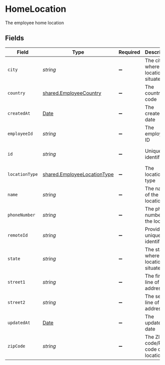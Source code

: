 # HomeLocation

The employee home location


## Fields

| Field                                                                                         | Type                                                                                          | Required                                                                                      | Description                                                                                   | Example                                                                                       |
| --------------------------------------------------------------------------------------------- | --------------------------------------------------------------------------------------------- | --------------------------------------------------------------------------------------------- | --------------------------------------------------------------------------------------------- | --------------------------------------------------------------------------------------------- |
| `city`                                                                                        | *string*                                                                                      | :heavy_minus_sign:                                                                            | The city where the location is situated                                                       | Grantham                                                                                      |
| `country`                                                                                     | [shared.EmployeeCountry](../../../sdk/models/shared/employeecountry.md)                       | :heavy_minus_sign:                                                                            | The country code                                                                              |                                                                                               |
| `createdAt`                                                                                   | [Date](https://developer.mozilla.org/en-US/docs/Web/JavaScript/Reference/Global_Objects/Date) | :heavy_minus_sign:                                                                            | The created_at date                                                                           | 2021-01-01T01:01:01.000Z                                                                      |
| `employeeId`                                                                                  | *string*                                                                                      | :heavy_minus_sign:                                                                            | The employee ID                                                                               | 1687-3                                                                                        |
| `id`                                                                                          | *string*                                                                                      | :heavy_minus_sign:                                                                            | Unique identifier                                                                             | 8187e5da-dc77-475e-9949-af0f1fa4e4e3                                                          |
| `locationType`                                                                                | [shared.EmployeeLocationType](../../../sdk/models/shared/employeelocationtype.md)             | :heavy_minus_sign:                                                                            | The location type                                                                             | work                                                                                          |
| `name`                                                                                        | *string*                                                                                      | :heavy_minus_sign:                                                                            | The name of the location                                                                      | Woolsthorpe Manor                                                                             |
| `phoneNumber`                                                                                 | *string*                                                                                      | :heavy_minus_sign:                                                                            | The phone number of the location                                                              | +44 1476 860 364                                                                              |
| `remoteId`                                                                                    | *string*                                                                                      | :heavy_minus_sign:                                                                            | Provider's unique identifier                                                                  | 8187e5da-dc77-475e-9949-af0f1fa4e4e3                                                          |
| `state`                                                                                       | *string*                                                                                      | :heavy_minus_sign:                                                                            | The state where the location is situated                                                      | Lincolnshire                                                                                  |
| `street1`                                                                                     | *string*                                                                                      | :heavy_minus_sign:                                                                            | The first line of the address                                                                 | Water Lane                                                                                    |
| `street2`                                                                                     | *string*                                                                                      | :heavy_minus_sign:                                                                            | The second line of the address                                                                | Woolsthorpe by Colsterworth                                                                   |
| `updatedAt`                                                                                   | [Date](https://developer.mozilla.org/en-US/docs/Web/JavaScript/Reference/Global_Objects/Date) | :heavy_minus_sign:                                                                            | The updated_at date                                                                           | 2021-01-01T01:01:01.000Z                                                                      |
| `zipCode`                                                                                     | *string*                                                                                      | :heavy_minus_sign:                                                                            | The ZIP code/Postal code of the location                                                      | NG33 5NR                                                                                      |